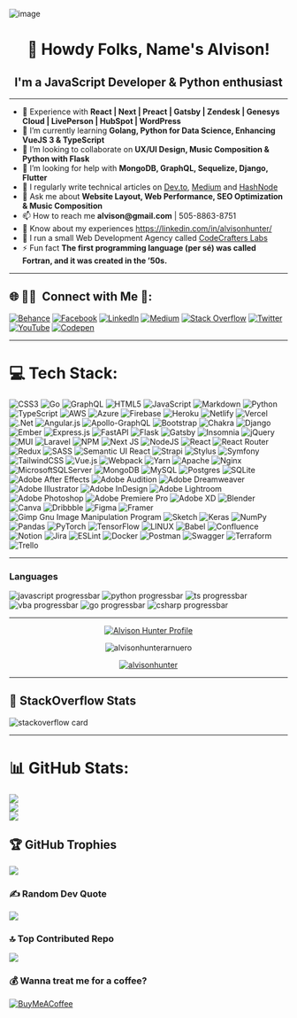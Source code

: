 ![image](https://github.com/AlvisonHunterArnuero/AlvisonHunterArnuero/assets/54810071/3b47b58a-4bde-4c46-8837-e35a49b8d85b)

<h1  align="center">👋 Howdy Folks, Name's Alvison!</h1>

<h2  align="center">I'm a JavaScript Developer & Python enthusiast </h2>
<hr />
<ul>

<li> 🔭 Experience with <strong>React | Next | Preact | Gatsby | Zendesk | Genesys Cloud | LivePerson | HubSpot | WordPress</strong></li>

<li> 🌱 I’m currently learning <strong>Golang, Python for Data Science, Enhancing VueJS 3 & TypeScript</strong></li>

<li> 👯 I’m looking to collaborate on <strong>UX/UI Design, Music Composition & Python with Flask</strong></li>

<li> 🤝 I’m looking for help with <strong>MongoDB, GraphQL, Sequelize, Django, Flutter</strong></li>

<li> 📝 I regularly write technical articles on <a  href="https://dev.to/alvisonhunter"  target="blank">Dev.to</a>, <a  href="https://alvisonhunter.medium.com/"  target="blank">Medium</a> and <a  href="https://alvisonhunter.hashnode.dev/" target="blank">HashNode</a>
</li>

<li>💬 Ask me about <strong>Website Layout, Web Performance, SEO Optimization & Music Composition</strong></li>

<li> 📫 How to reach me <strong>alvison@gmail.com</strong> | 505-8863-8751</li>

<li> 📄 Know about my experiences <a  href="https://linkedin.com/in/alvisonhunter/"  target="blank">https://linkedin.com/in/alvisonhunter/</a></li>

<li> 🥷 I run a small Web Development Agency called <a  href="https://codecrafterslabs.com/"  target="blank">CodeCrafters Labs</a></li>

<li>⚡ Fun fact <strong>The first programming language (per sé) was called Fortran, and it was created in the ’50s.</strong></li>

</ul>

<hr />

## 🌐 🤝🏻 &nbsp;Connect with Me 🥷:

[![Behance](https://img.shields.io/badge/Behance-1769ff?logo=behance&logoColor=white)](https://behance.net/alvisonhunter) [![Facebook](https://img.shields.io/badge/Facebook-%231877F2.svg?logo=Facebook&logoColor=white)](https://facebook.com/alvisonhunter) [![LinkedIn](https://img.shields.io/badge/LinkedIn-%230077B5.svg?logo=linkedin&logoColor=white)](https://linkedin.com/in/alvisonhunter) [![Medium](https://img.shields.io/badge/Medium-12100E?logo=medium&logoColor=white)](https://medium.com/@alvisonhunter) [![Stack Overflow](https://img.shields.io/badge/-Stackoverflow-FE7A16?logo=stack-overflow&logoColor=white)](https://stackoverflow.com/users/5009514) [![Twitter](https://img.shields.io/badge/Twitter-%231DA1F2.svg?logo=Twitter&logoColor=white)](https://twitter.com/alvisonhunter) [![YouTube](https://img.shields.io/badge/YouTube-%23FF0000.svg?logo=YouTube&logoColor=white)](https://youtube.com/@UCvwfo3TWSNp9ZbpmffzYXQQ) [![Codepen](https://img.shields.io/badge/Codepen-000000?style=for-the-badge&logo=codepen&logoColor=white)](https://codepen.io/alvisonhunter)

<hr />

# 💻 Tech Stack:

![CSS3](https://img.shields.io/badge/css3-%231572B6.svg?style=for-the-badge&logo=css3&logoColor=white) ![Go](https://img.shields.io/badge/go-%2300ADD8.svg?style=for-the-badge&logo=go&logoColor=white) ![GraphQL](https://img.shields.io/badge/-GraphQL-E10098?style=for-the-badge&logo=graphql&logoColor=white) ![HTML5](https://img.shields.io/badge/html5-%23E34F26.svg?style=for-the-badge&logo=html5&logoColor=white) ![JavaScript](https://img.shields.io/badge/javascript-%23323330.svg?style=for-the-badge&logo=javascript&logoColor=%23F7DF1E) ![Markdown](https://img.shields.io/badge/markdown-%23000000.svg?style=for-the-badge&logo=markdown&logoColor=white) ![Python](https://img.shields.io/badge/python-3670A0?style=for-the-badge&logo=python&logoColor=ffdd54) ![TypeScript](https://img.shields.io/badge/typescript-%23007ACC.svg?style=for-the-badge&logo=typescript&logoColor=white) ![AWS](https://img.shields.io/badge/AWS-%23FF9900.svg?style=for-the-badge&logo=amazon-aws&logoColor=white) ![Azure](https://img.shields.io/badge/azure-%230072C6.svg?style=for-the-badge&logo=azure-devops&logoColor=white) ![Firebase](https://img.shields.io/badge/firebase-%23039BE5.svg?style=for-the-badge&logo=firebase) ![Heroku](https://img.shields.io/badge/heroku-%23430098.svg?style=for-the-badge&logo=heroku&logoColor=white) ![Netlify](https://img.shields.io/badge/netlify-%23000000.svg?style=for-the-badge&logo=netlify&logoColor=#00C7B7) ![Vercel](https://img.shields.io/badge/vercel-%23000000.svg?style=for-the-badge&logo=vercel&logoColor=white) ![.Net](https://img.shields.io/badge/.NET-5C2D91?style=for-the-badge&logo=.net&logoColor=white) ![Angular.js](https://img.shields.io/badge/angular.js-%23E23237.svg?style=for-the-badge&logo=angularjs&logoColor=white) ![Apollo-GraphQL](https://img.shields.io/badge/-ApolloGraphQL-311C87?style=for-the-badge&logo=apollo-graphql) ![Bootstrap](https://img.shields.io/badge/bootstrap-%23563D7C.svg?style=for-the-badge&logo=bootstrap&logoColor=white) ![Chakra](https://img.shields.io/badge/chakra-%234ED1C5.svg?style=for-the-badge&logo=chakraui&logoColor=white) ![Django](https://img.shields.io/badge/django-%23092E20.svg?style=for-the-badge&logo=django&logoColor=white) ![Ember](https://img.shields.io/badge/ember-1C1E24?style=for-the-badge&logo=ember.js&logoColor=#D04A37) ![Express.js](https://img.shields.io/badge/express.js-%23404d59.svg?style=for-the-badge&logo=express&logoColor=%2361DAFB) ![FastAPI](https://img.shields.io/badge/FastAPI-005571?style=for-the-badge&logo=fastapi) ![Flask](https://img.shields.io/badge/flask-%23000.svg?style=for-the-badge&logo=flask&logoColor=white) ![Gatsby](https://img.shields.io/badge/Gatsby-%23663399.svg?style=for-the-badge&logo=gatsby&logoColor=white) ![Insomnia](https://img.shields.io/badge/Insomnia-black?style=for-the-badge&logo=insomnia&logoColor=5849BE) ![jQuery](https://img.shields.io/badge/jquery-%230769AD.svg?style=for-the-badge&logo=jquery&logoColor=white) ![MUI](https://img.shields.io/badge/MUI-%230081CB.svg?style=for-the-badge&logo=material-ui&logoColor=white) ![Laravel](https://img.shields.io/badge/laravel-%23FF2D20.svg?style=for-the-badge&logo=laravel&logoColor=white) ![NPM](https://img.shields.io/badge/NPM-%23000000.svg?style=for-the-badge&logo=npm&logoColor=white) ![Next JS](https://img.shields.io/badge/Next-black?style=for-the-badge&logo=next.js&logoColor=white) ![NodeJS](https://img.shields.io/badge/node.js-6DA55F?style=for-the-badge&logo=node.js&logoColor=white) ![React](https://img.shields.io/badge/react-%2320232a.svg?style=for-the-badge&logo=react&logoColor=%2361DAFB) ![React Router](https://img.shields.io/badge/React_Router-CA4245?style=for-the-badge&logo=react-router&logoColor=white) ![Redux](https://img.shields.io/badge/redux-%23593d88.svg?style=for-the-badge&logo=redux&logoColor=white) ![SASS](https://img.shields.io/badge/SASS-hotpink.svg?style=for-the-badge&logo=SASS&logoColor=white) ![Semantic UI React](https://img.shields.io/badge/Semantic%20UI%20React-%2335BDB2.svg?style=for-the-badge&logo=SemanticUIReact&logoColor=white) ![Strapi](https://img.shields.io/badge/strapi-%232E7EEA.svg?style=for-the-badge&logo=strapi&logoColor=white) ![Stylus](https://img.shields.io/badge/stylus-%23ff6347.svg?style=for-the-badge&logo=stylus&logoColor=white) ![Symfony](https://img.shields.io/badge/symfony-%23000000.svg?style=for-the-badge&logo=symfony&logoColor=white) ![TailwindCSS](https://img.shields.io/badge/tailwindcss-%2338B2AC.svg?style=for-the-badge&logo=tailwind-css&logoColor=white) ![Vue.js](https://img.shields.io/badge/vuejs-%2335495e.svg?style=for-the-badge&logo=vuedotjs&logoColor=%234FC08D) ![Webpack](https://img.shields.io/badge/webpack-%238DD6F9.svg?style=for-the-badge&logo=webpack&logoColor=black) ![Yarn](https://img.shields.io/badge/yarn-%232C8EBB.svg?style=for-the-badge&logo=yarn&logoColor=white) ![Apache](https://img.shields.io/badge/apache-%23D42029.svg?style=for-the-badge&logo=apache&logoColor=white) ![Nginx](https://img.shields.io/badge/nginx-%23009639.svg?style=for-the-badge&logo=nginx&logoColor=white) ![MicrosoftSQLServer](https://img.shields.io/badge/Microsoft%20SQL%20Sever-CC2927?style=for-the-badge&logo=microsoft%20sql%20server&logoColor=white) ![MongoDB](https://img.shields.io/badge/MongoDB-%234ea94b.svg?style=for-the-badge&logo=mongodb&logoColor=white) ![MySQL](https://img.shields.io/badge/mysql-%2300f.svg?style=for-the-badge&logo=mysql&logoColor=white) ![Postgres](https://img.shields.io/badge/postgres-%23316192.svg?style=for-the-badge&logo=postgresql&logoColor=white) ![SQLite](https://img.shields.io/badge/sqlite-%2307405e.svg?style=for-the-badge&logo=sqlite&logoColor=white) ![Adobe After Effects](https://img.shields.io/badge/Adobe%20After%20Effects-9999FF.svg?style=for-the-badge&logo=Adobe%20After%20Effects&logoColor=white) ![Adobe Audition](https://img.shields.io/badge/Adobe%20Audition-9999FF.svg?style=for-the-badge&logo=Adobe%20Audition&logoColor=white) ![Adobe Dreamweaver](https://img.shields.io/badge/Adobe%20Dreamweaver-FF61F6.svg?style=for-the-badge&logo=Adobe%20Dreamweaver&logoColor=white) ![Adobe Illustrator](https://img.shields.io/badge/adobeillustrator-%23FF9A00.svg?style=for-the-badge&logo=adobeillustrator&logoColor=white) ![Adobe InDesign](https://img.shields.io/badge/Adobe%20InDesign-49021F?style=for-the-badge&logo=adobeindesign&logoColor=white) ![Adobe Lightroom](https://img.shields.io/badge/Adobe%20Lightroom-31A8FF.svg?style=for-the-badge&logo=Adobe%20Lightroom&logoColor=white) ![Adobe Photoshop](https://img.shields.io/badge/adobephotoshop-%2331A8FF.svg?style=for-the-badge&logo=adobephotoshop&logoColor=white) ![Adobe Premiere Pro](https://img.shields.io/badge/Adobe%20Premiere%20Pro-9999FF.svg?style=for-the-badge&logo=Adobe%20Premiere%20Pro&logoColor=white) ![Adobe XD](https://img.shields.io/badge/Adobe%20XD-470137?style=for-the-badge&logo=Adobe%20XD&logoColor=#FF61F6) ![Blender](https://img.shields.io/badge/blender-%23F5792A.svg?style=for-the-badge&logo=blender&logoColor=white) ![Canva](https://img.shields.io/badge/Canva-%2300C4CC.svg?style=for-the-badge&logo=Canva&logoColor=white) ![Dribbble](https://img.shields.io/badge/Dribbble-EA4C89?style=for-the-badge&logo=dribbble&logoColor=white) ![Figma](https://img.shields.io/badge/figma-%23F24E1E.svg?style=for-the-badge&logo=figma&logoColor=white) ![Framer](https://img.shields.io/badge/Framer-black?style=for-the-badge&logo=framer&logoColor=blue) ![Gimp Gnu Image Manipulation Program](https://img.shields.io/badge/Gimp-657D8B?style=for-the-badge&logo=gimp&logoColor=FFFFFF) ![Sketch](https://img.shields.io/badge/Sketch-FFB387?style=for-the-badge&logo=sketch&logoColor=black) ![Keras](https://img.shields.io/badge/Keras-%23D00000.svg?style=for-the-badge&logo=Keras&logoColor=white) ![NumPy](https://img.shields.io/badge/numpy-%23013243.svg?style=for-the-badge&logo=numpy&logoColor=white) ![Pandas](https://img.shields.io/badge/pandas-%23150458.svg?style=for-the-badge&logo=pandas&logoColor=white) ![PyTorch](https://img.shields.io/badge/PyTorch-%23EE4C2C.svg?style=for-the-badge&logo=PyTorch&logoColor=white) ![TensorFlow](https://img.shields.io/badge/TensorFlow-%23FF6F00.svg?style=for-the-badge&logo=TensorFlow&logoColor=white) ![LINUX](https://img.shields.io/badge/Linux-FCC624?style=for-the-badge&logo=linux&logoColor=black) ![Babel](https://img.shields.io/badge/Babel-F9DC3e?style=for-the-badge&logo=babel&logoColor=black) ![Confluence](https://img.shields.io/badge/confluence-%23172BF4.svg?style=for-the-badge&logo=confluence&logoColor=white) ![Notion](https://img.shields.io/badge/Notion-%23000000.svg?style=for-the-badge&logo=notion&logoColor=white) ![Jira](https://img.shields.io/badge/jira-%230A0FFF.svg?style=for-the-badge&logo=jira&logoColor=white) ![ESLint](https://img.shields.io/badge/ESLint-4B3263?style=for-the-badge&logo=eslint&logoColor=white) ![Docker](https://img.shields.io/badge/docker-%230db7ed.svg?style=for-the-badge&logo=docker&logoColor=white) ![Postman](https://img.shields.io/badge/Postman-FF6C37?style=for-the-badge&logo=postman&logoColor=white) ![Swagger](https://img.shields.io/badge/-Swagger-%23Clojure?style=for-the-badge&logo=swagger&logoColor=white) ![Terraform](https://img.shields.io/badge/terraform-%235835CC.svg?style=for-the-badge&logo=terraform&logoColor=white) ![Trello](https://img.shields.io/badge/Trello-%23026AA7.svg?style=for-the-badge&logo=Trello&logoColor=white)

<hr />

### Languages
![javascript progressbar](https://readme-components.vercel.app/api?component=linearprogress&skill=JavaScript&value=99&design=shine)
![python progressbar](https://readme-components.vercel.app/api?component=linearprogress&skill=Python&value=90&design=shine)
![ts progressbar](https://readme-components.vercel.app/api?component=linearprogress&skill=TypeScript&value=55&design=shine)
![vba progressbar](https://readme-components.vercel.app/api?component=linearprogress&skill=VBA&value=85&design=shine)
![go progressbar](https://readme-components.vercel.app/api?component=linearprogress&skill=Golang&value=50&design=shine)
![csharp progressbar](https://readme-components.vercel.app/api?component=linearprogress&skill=Csharp&value=60&design=shine)

<hr />
<p align="center"><a  href="https://www.codewars.com/users/alvisonhunter"  target="blank"><img  src="https://www.codewars.com/users/alvisonhunter/badges/large"  alt="Alvison Hunter Profile"></a></p>
<p align="center"><img  src="https://komarev.com/ghpvc/?username=alvisonhunterarnuero&label=Profile%20views&color=0e75b6&style=flat"  alt="alvisonhunterarnuero" /></p>
<p align="center"><a  href="https://twitter.com/alvisonhunter"  target="blank"><img  src="https://img.shields.io/twitter/follow/alvisonhunter?logo=twitter&style=for-the-badge"  alt="alvisonhunter" /></a></p>
<hr />

## 🐒 StackOverflow Stats

![stackoverflow card](https://readme-components.vercel.app/api?component=stackoverflow&stackoverflowid=5009514)

<hr />

# 📊 GitHub Stats:

![](https://github-readme-stats.vercel.app/api?username=AlvisonHunterArnuero&theme=radical&hide_border=false&include_all_commits=true&count_private=true)<br/>
![](https://github-readme-streak-stats.herokuapp.com/?user=AlvisonHunterArnuero&theme=radical&hide_border=false)<br/>
![](https://github-readme-stats.vercel.app/api/top-langs/?username=AlvisonHunterArnuero&theme=radical&hide_border=false&include_all_commits=true&count_private=true&layout=compact)

## 🏆 GitHub Trophies
![](https://github-profile-trophy.vercel.app/?username=AlvisonHunterArnuero&theme=flat&row=2&column=3)
### ✍️ Random Dev Quote

![](https://quotes-github-readme.vercel.app/api?type=horizontal&theme=radical)

### 🔝 Top Contributed Repo

![](https://github-contributor-stats.vercel.app/api?username=AlvisonHunterArnuero&limit=5&theme=dark&combine_all_yearly_contributions=true)

### 💰 Wanna treat me for a coffee?

[![BuyMeACoffee](https://img.shields.io/badge/Buy%20Me%20a%20Coffee-ffdd00?style=for-the-badge&logo=buy-me-a-coffee&logoColor=black)](https://buymeacoffee.com/alvisonhunter)
